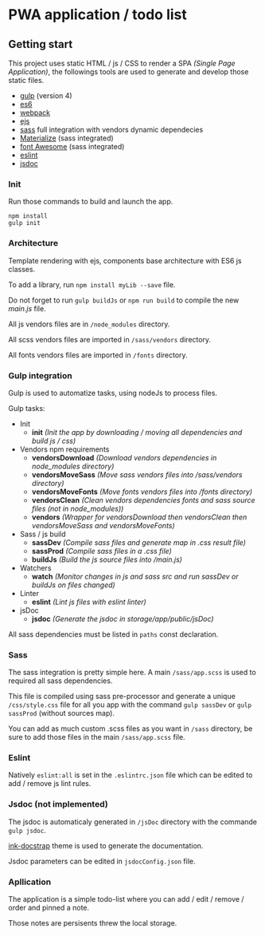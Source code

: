 # PWA application / todo list

## Getting start

This project uses static HTML / js / CSS to render a SPA *(Single Page Application)*, the followings tools are used to generate and develop those static files.

- [gulp](https://github.com/gulpjs/gulp/tree/4.0) (version 4)
- [es6](http://es6-features.org)
- [webpack](https://webpack.js.org/)
- [ejs](http://ejs.co/)
- [sass](http://sass-lang.com/) full integration with vendors dynamic dependecies
- [Materialize](http://materializecss.com/) (sass integrated)
- [font Awesome](http://fontawesome.io/) (sass integrated)
- [eslint](http://eslint.org/)
- [jsdoc](http://usejsdoc.org/)

### Init

Run those commands to build and launch the app.

```
npm install
gulp init
```

### Architecture

Template rendering with ejs, components base architecture with ES6 js classes.

To add a library, run `npm install myLib --save` file.

Do not forget to run `gulp buildJs` or `npm run build` to compile the new *main.js* file.

All js vendors files are in `/node_modules` directory.

All scss vendors files are imported in `/sass/vendors` directory.

All fonts vendors files are imported in `/fonts` directory.

### Gulp integration

Gulp is used to automatize tasks, using nodeJs to process files.

Gulp tasks:

- Init
    - **init** *(Init the app by downloading / moving all dependencies and build js / css)*
- Vendors npm requirements
    - **vendorsDownload** *(Download vendors dependencies in node_modules directory)*
    - **vendorsMoveSass** *(Move sass vendors files into /sass/vendors directory)*
    - **vendorsMoveFonts** *(Move fonts vendors files into /fonts directory)*
    - **vendorsClean** *(Clean vendors dependencies fonts and sass source files (not in node_modules))*
    - **vendors** *(Wrapper for vendorsDownload then vendorsClean then vendorsMoveSass and vendorsMoveFonts)*
- Sass / js build
    - **sassDev** *(Compile sass files and generate map in .css result file)*
    - **sassProd** *(Compile sass files in a .css file)*
    - **buildJs** *(Build the js source files into /main.js)*
- Watchers
    - **watch** *(Monitor changes in js and sass src and run sassDev or buildJs on files changed)*
- Linter
    - **eslint** *(Lint js files with eslint linter)*
- jsDoc
    - **jsdoc** *(Generate the jsdoc in storage/app/public/jsDoc)*
    
All sass dependencies must be listed in `paths` const declaration.

### Sass

The sass integration is pretty simple here. A main `/sass/app.scss` is used to required all sass dependencies.

This file is compiled using sass pre-processor and generate a unique `/css/style.css` file for all you app with the command `gulp sassDev` or `gulp sassProd` (without sources map).

You can add as much custom .scss files as you want in `/sass` directory, be sure to add those files in the main `/sass/app.scss` file.

### Eslint

Natively `eslint:all` is set in the `.eslintrc.json` file which can be edited to add / remove js lint rules.

### Jsdoc (not implemented)

The jsdoc is automaticaly generated in `/jsDoc` directory with the commande `gulp jsdoc`.

[ink-docstrap](https://github.com/docstrap/docstrap) theme is used to generate the documentation.

Jsdoc parameters can be edited in `jsdocConfig.json` file.

### Apllication

The application is a simple todo-list where you can add / edit / remove / order and pinned a note.

Those notes are persisents threw the local storage.
